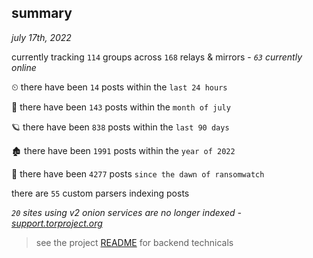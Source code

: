 
## summary
_july 17th, 2022_

currently tracking `114` groups across `168` relays & mirrors - _`63` currently online_

⏲ there have been `14` posts within the `last 24 hours`

🦈 there have been `143` posts within the `month of july`

🪐 there have been `838` posts within the `last 90 days`

🏚 there have been `1991` posts within the `year of 2022`

🦕 there have been `4277` posts `since the dawn of ransomwatch`

there are `55` custom parsers indexing posts

_`20` sites using v2 onion services are no longer indexed - [support.torproject.org](https://support.torproject.org/onionservices/v2-deprecation/)_

> see the project [README](https://github.com/joshhighet/ransomwatch#ransomwatch--) for backend technicals
